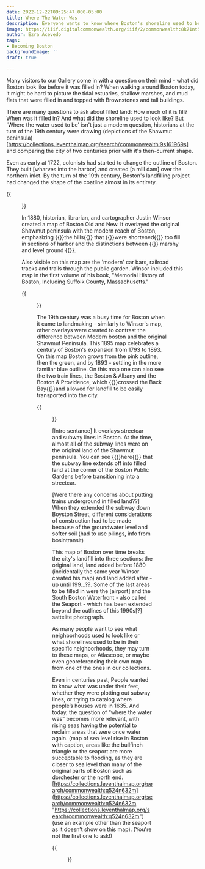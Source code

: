 ```yaml
---
date: 2022-12-22T09:25:47.000-05:00
title: Where The Water Was
description: Everyone wants to know where Boston's shoreline used to be
image: https://iiif.digitalcommonwealth.org/iiif/2/commonwealth:8k71nt56d/full/full/0/default.jpg
author: Ezra Acevedo
tags:
- Becoming Boston
backgroundImage: ''
draft: true

---
```

Many visitors to our Gallery come in with a question on their mind - what did Boston look like before it was filled in? When walking around Boston today, it might be hard to picture the tidal estuaries, shallow marshes, and mud flats that were filled in and topped with Brownstones and tall buildings.

There are many questions to ask about filled land: How much of it is fill? When was it filled in? And what did the shoreline used to look like? But 'Where the water used to be' isn't just a modern question, historians at the turn of the 19th century were drawing (depictions of the Shawmut peninsula)[https://collections.leventhalmap.org/search/commonwealth:9s161969s] and comparing the city of two centuries prior with it's then-current shape. 

Even as early at 1722, colonists had started to change the outline of Boston. They built \[wharves into the harbor\] and created \[a mill dam\] over the northern inlet. By the turn of the 19th century, Boston's landfilling project had changed the shape of the coatline almost in its entirety.

{{<figure src="https://iiif.digitalcommonwealth.org/iiif/2/commonwealth:8k71nt56d/full/full/0/default.jpg" caption="Caption 1" class="figure-right" >}}

In 1880, historian, librarian, and cartographer Justin Winsor created a map of Boston Old and New. It overlayed the original Shawmut peninsula with the modern reach of Boston, emphasizing {{<popup src="https://iiif.digitalcommonwealth.org/iiif/2/commonwealth:8k71nt56d/2153,1006,1449,1300/full/0/default.jpg">}}the hills{{</popup>}} that {{<popup src ="https://iiif.digitalcommonwealth.org/iiif/2/commonwealth:6h441121b/full/full/0/default.jpg">}}were shortened{{</popup>}} too fill in sections of harbor and the distinctions between {{<popup src="https://iiif.digitalcommonwealth.org/iiif/2/commonwealth:8k71nt56d/4734,3586,1548,922/full/0/default.jpg" >}} marshy and level ground {{</popup>}}.


Also visible on this map are the 'modern' car bars, railroad tracks and trails through the public garden. Winsor included this map in the first volume of his book, "Memorial History of Boston, Including Suffolk County, Massachusetts."

 {{<figure src="https://iiif.digitalcommonwealth.org/iiif/2/commonwealth:js956k46x/full/full/0/default.jpg" caption="Caption 1" class="figure-center" >}}
  
The 19th century was a busy time for Boston when it came to landmaking - similarly to Winsor's map, other overlays were created to contrast the difference between Modern boston and the original Shawmut Peninsula. This 1895 map celebrates a century of Boston's expansion from 1793 to 1893. On this map Boston grows from the pink outline, then the green, and by 1893 - settling in the more familiar blue outline. On this map one can also see the two train lines, the Boston & Albany and the Boston & Providence, which {{<popup src = " ">}}crossed the Back Bay{{</popup>}}and allowed for landfill to be easily transported into the city.

{{<figure src="https://iiif.digitalcommonwealth.org/iiif/2/commonwealth:1257b902s/full/full/0/default.jpg" caption="Caption 1" class="figure-left" >}}

\[Intro sentance\] It overlays streetcar and subway lines in Boston. At the time, almost all of the subway lines were on the original land of the Shawmut peninsula. You can see {{<popup src="https://iiif.digitalcommonwealth.org/iiif/2/commonwealth:1257b902s/1393,3023,716,484/full/0/default.jpg">}}here{{</popup>}} that the subway line extends off into filled land at the corner of the Boston Public Gardens before transitioning into a streetcar.

\[Were there any concerns about putting trains underground in filled land??\]
  When they extended the subway down Boyston Street, different considerations of construction had to be made because of the groundwater level and softer soil (had to use pilings, info from bosintransit)

This map of Boston over time breaks the city's landfill into three sections: the original land, land added before 1880 (incidentally the same year Winsor created his map) and land added after - up until 199...??. Some of the last areas to be filled in were the \[airport\] and the South Boston Waterfront - also called the Seaport - which has been extended beyond the outlines of this 1990s\[?\] sattelite photograph.

As many people want to see what neighborhoods used to look like or what shorelines used to be in their specific neighborhoods, they may turn to these maps, or Atlascope, or maybe even georeferencing their own map from one of the ones in our collections.

Even in centuries past, People wanted to know what was under their feet, whether they were plotting out subway lines, or trying to catalog where people’s houses were in 1635. And today, the question of “where the water was” becomes more relevant, with rising seas having the potential to reclaim areas that were once water again. (map of sea level rise in Boston with caption, areas like the bullfinch triangle or the seaport are more succeptable to flooding, as they are closer to sea level than many of the original parts of Boston such as dorchester or the north end. [https://collections.leventhalmap.org/search/commonwealth:q524n632m](https://collections.leventhalmap.org/search/commonwealth:q524n632m "https://collections.leventhalmap.org/search/commonwealth:q524n632m") (use an example other than the seaport as it doesn’t show on this map). (You're not the first one to ask!)

{{<figure src="https://iiif.digitalcommonwealth.org/iiif/2/commonwealth:q524n701t/full/full/0/default.jpg" caption="Boston flooding impact with 36 inches of sea-level rise" class="figure-right" >}}